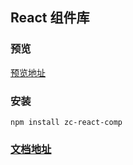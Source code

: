 ## React 组件库

### 预览

[预览地址](https://z5829984520.github.io/zc-react-comp/#/zh-CN)

### 安装

```shell script
npm install zc-react-comp
```

### [文档地址](/docs/index.md)
